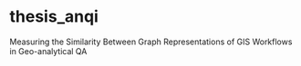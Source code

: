 # thesis_anqi
Measuring the Similarity Between Graph Representations of GIS Workflows in Geo-analytical QA
